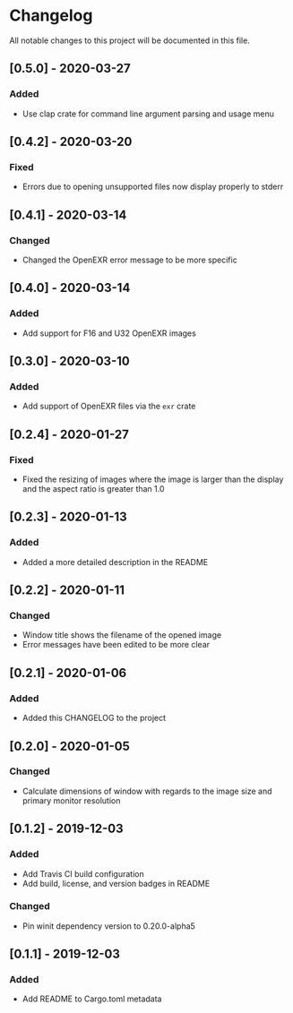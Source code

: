 # Changelog
All notable changes to this project will be documented in this file.


## [0.5.0] - 2020-03-27
### Added
- Use clap crate for command line argument parsing and usage menu

## [0.4.2] - 2020-03-20
### Fixed
- Errors due to opening unsupported files now display properly to stderr


## [0.4.1] - 2020-03-14
### Changed

- Changed the OpenEXR error message to be more specific


## [0.4.0] - 2020-03-14
### Added
- Add support for F16 and U32 OpenEXR images


## [0.3.0] - 2020-03-10
### Added
- Add support of OpenEXR files via the `exr` crate


## [0.2.4] - 2020-01-27
### Fixed
- Fixed the resizing of images where the image is larger than the display and the aspect ratio is greater than 1.0


## [0.2.3] - 2020-01-13
### Added
- Added a more detailed description in the README


## [0.2.2] - 2020-01-11
### Changed
- Window title shows the filename of the opened image
- Error messages have been edited to be more clear


## [0.2.1] - 2020-01-06
### Added
- Added this CHANGELOG to the project


## [0.2.0] - 2020-01-05
### Changed
- Calculate dimensions of window with regards to the image size and primary monitor resolution


## [0.1.2] - 2019-12-03
### Added
- Add Travis CI build configuration
- Add build, license, and version badges in README

### Changed
- Pin winit dependency version to 0.20.0-alpha5


## [0.1.1] - 2019-12-03
### Added
- Add README to Cargo.toml metadata
